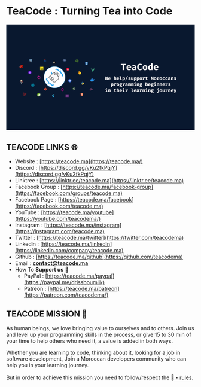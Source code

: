# TeaCode : Turning Tea into Code

<img src="./assets/simplecover.png" alt="">

## **TEACODE LINKS** 🌐

- Website : [https://teacode.ma](https://teacode.ma/)
- Discord : [https://discord.gg/vKu2fkPqjY](https://discord.gg/vKu2fkPqjY)
- Linktree : [https://linktr.ee/teacode.ma](https://linktr.ee/teacode.ma)
- Facebook Group : [https://teacode.ma/facebook-group](https://facebook.com/groups/teacode.ma)
- Facebook Page : [https://teacode.ma/facebook](https://facebook.com/teacode.ma)
- YouTube : [https://teacode.ma/youtube](https://youtube.com/teacodema/)
- Instagram : [https://teacode.ma/instagram](https://instagram.com/teacode.ma)
- Twitter : [https://teacode.ma/twitter](https://twitter.com/teacodema)
- Linkedin : [https://teacode.ma/linkedin](https://linkedin.com/company/teacode.ma)
- Github : [https://teacode.ma/github](https://github.com/teacodema)
- Email : **[contact@teacode.ma](mailto:contact@teacode.ma)**
- How To **Support us** 💜
  - PayPal : [https://teacode.ma/paypal](https://paypal.me/drissboumlik)
  - Patreon : [https://teacode.ma/patreon](https://patreon.com/teacodema/)

## **TEACODE MISSION** 📜

As human beings, we love bringing value to ourselves and to others.
Join us and level up your programming skills in the process, or give 15 to 30 min of your time to help others who need it, a value is added in both ways.

Whether you are learning to code, thinking about it, looking for a job in software development, Join a Moroccan developers community who can help you in your learning journey.

But in order to achieve this mission you need to follow/respect the [📕・rules](https://www.notion.so/Rules-d1fdafdd0baa483a891f2b00d1719566).
